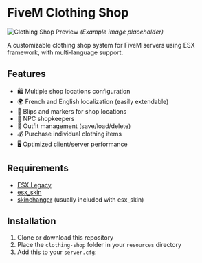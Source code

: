 # FiveM Clothing Shop

![Clothing Shop Preview](https://i.imgur.com/EXAMPLE.jpg) *(Example image placeholder)*

A customizable clothing shop system for FiveM servers using ESX framework, with multi-language support.

## Features

- 🛍️ Multiple shop locations configuration
- 🌍 French and English localization (easily extendable)
- 📍 Blips and markers for shop locations
- 👔 NPC shopkeepers
- 👗 Outfit management (save/load/delete)
- 💰 Purchase individual clothing items
- 🖥️ Optimized client/server performance

## Requirements

- [ESX Legacy](https://github.com/esx-framework/esx-legacy)
- [esx_skin](https://github.com/esx-framework/esx_skin)
- [skinchanger](https://github.com/esx-framework/skinchanger) (usually included with esx_skin)

## Installation

1. Clone or download this repository
2. Place the `clothing-shop` folder in your `resources` directory
3. Add this to your `server.cfg`: